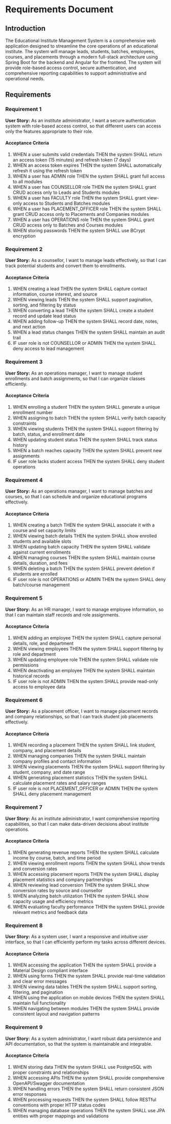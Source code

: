 # Requirements Document

## Introduction

The Educational Institute Management System is a comprehensive web application designed to streamline the core operations of an educational institute. The system will manage leads, students, batches, employees, courses, and placements through a modern full-stack architecture using Spring Boot for the backend and Angular for the frontend. The system will provide role-based access control, secure authentication, and comprehensive reporting capabilities to support administrative and operational needs.

## Requirements

### Requirement 1

**User Story:** As an institute administrator, I want a secure authentication system with role-based access control, so that different users can access only the features appropriate to their role.

#### Acceptance Criteria

1. WHEN a user submits valid credentials THEN the system SHALL return an access token (15 minutes) and refresh token (7 days)
2. WHEN an access token expires THEN the system SHALL automatically refresh it using the refresh token
3. WHEN a user has ADMIN role THEN the system SHALL grant full access to all modules
4. WHEN a user has COUNSELLOR role THEN the system SHALL grant CRUD access only to Leads and Students modules
5. WHEN a user has FACULTY role THEN the system SHALL grant view-only access to Students and Batches modules
6. WHEN a user has PLACEMENT_OFFICER role THEN the system SHALL grant CRUD access only to Placements and Companies modules
7. WHEN a user has OPERATIONS role THEN the system SHALL grant CRUD access only to Batches and Courses modules
8. WHEN storing passwords THEN the system SHALL use BCrypt encryption

### Requirement 2

**User Story:** As a counsellor, I want to manage leads effectively, so that I can track potential students and convert them to enrollments.

#### Acceptance Criteria

1. WHEN creating a lead THEN the system SHALL capture contact information, course interest, and source
2. WHEN viewing leads THEN the system SHALL support pagination, sorting, and filtering by status
3. WHEN converting a lead THEN the system SHALL create a student record and update lead status
4. WHEN adding follow-up THEN the system SHALL record date, notes, and next action
5. WHEN a lead status changes THEN the system SHALL maintain an audit trail
6. IF user role is not COUNSELLOR or ADMIN THEN the system SHALL deny access to lead management

### Requirement 3

**User Story:** As an operations manager, I want to manage student enrollments and batch assignments, so that I can organize classes efficiently.

#### Acceptance Criteria

1. WHEN enrolling a student THEN the system SHALL generate a unique enrollment number
2. WHEN assigning to batch THEN the system SHALL verify batch capacity constraints
3. WHEN viewing students THEN the system SHALL support filtering by batch, status, and enrollment date
4. WHEN updating student status THEN the system SHALL track status history
5. WHEN a batch reaches capacity THEN the system SHALL prevent new assignments
6. IF user role lacks student access THEN the system SHALL deny student operations

### Requirement 4

**User Story:** As an operations manager, I want to manage batches and courses, so that I can schedule and organize educational programs effectively.

#### Acceptance Criteria

1. WHEN creating a batch THEN the system SHALL associate it with a course and set capacity limits
2. WHEN viewing batch details THEN the system SHALL show enrolled students and available slots
3. WHEN updating batch capacity THEN the system SHALL validate against current enrollments
4. WHEN managing courses THEN the system SHALL maintain course details, duration, and fees
5. WHEN deleting a batch THEN the system SHALL prevent deletion if students are enrolled
6. IF user role is not OPERATIONS or ADMIN THEN the system SHALL deny batch/course management

### Requirement 5

**User Story:** As an HR manager, I want to manage employee information, so that I can maintain staff records and role assignments.

#### Acceptance Criteria

1. WHEN adding an employee THEN the system SHALL capture personal details, role, and department
2. WHEN viewing employees THEN the system SHALL support filtering by role and department
3. WHEN updating employee role THEN the system SHALL validate role permissions
4. WHEN deactivating an employee THEN the system SHALL maintain historical records
5. IF user role is not ADMIN THEN the system SHALL provide read-only access to employee data

### Requirement 6

**User Story:** As a placement officer, I want to manage placement records and company relationships, so that I can track student job placements effectively.

#### Acceptance Criteria

1. WHEN recording a placement THEN the system SHALL link student, company, and placement details
2. WHEN managing companies THEN the system SHALL maintain company profiles and contact information
3. WHEN viewing placements THEN the system SHALL support filtering by student, company, and date range
4. WHEN generating placement statistics THEN the system SHALL calculate placement rates and salary ranges
5. IF user role is not PLACEMENT_OFFICER or ADMIN THEN the system SHALL deny placement management

### Requirement 7

**User Story:** As an institute administrator, I want comprehensive reporting capabilities, so that I can make data-driven decisions about institute operations.

#### Acceptance Criteria

1. WHEN generating revenue reports THEN the system SHALL calculate income by course, batch, and time period
2. WHEN viewing enrollment reports THEN the system SHALL show trends and conversion rates
3. WHEN accessing placement reports THEN the system SHALL display placement statistics and company partnerships
4. WHEN reviewing lead conversion THEN the system SHALL show conversion rates by source and counsellor
5. WHEN analyzing batch utilization THEN the system SHALL show capacity usage and efficiency metrics
6. WHEN evaluating faculty performance THEN the system SHALL provide relevant metrics and feedback data

### Requirement 8

**User Story:** As a system user, I want a responsive and intuitive user interface, so that I can efficiently perform my tasks across different devices.

#### Acceptance Criteria

1. WHEN accessing the application THEN the system SHALL provide a Material Design compliant interface
2. WHEN using forms THEN the system SHALL provide real-time validation and clear error messages
3. WHEN viewing data tables THEN the system SHALL support sorting, filtering, and pagination
4. WHEN using the application on mobile devices THEN the system SHALL maintain full functionality
5. WHEN navigating between modules THEN the system SHALL provide consistent layout and navigation patterns

### Requirement 9

**User Story:** As a system administrator, I want robust data persistence and API documentation, so that the system is maintainable and integrable.

#### Acceptance Criteria

1. WHEN storing data THEN the system SHALL use PostgreSQL with proper constraints and relationships
2. WHEN accessing APIs THEN the system SHALL provide comprehensive OpenAPI/Swagger documentation
3. WHEN handling errors THEN the system SHALL return consistent JSON error responses
4. WHEN processing requests THEN the system SHALL follow RESTful conventions with proper HTTP status codes
5. WHEN managing database operations THEN the system SHALL use JPA entities with proper mappings and validations